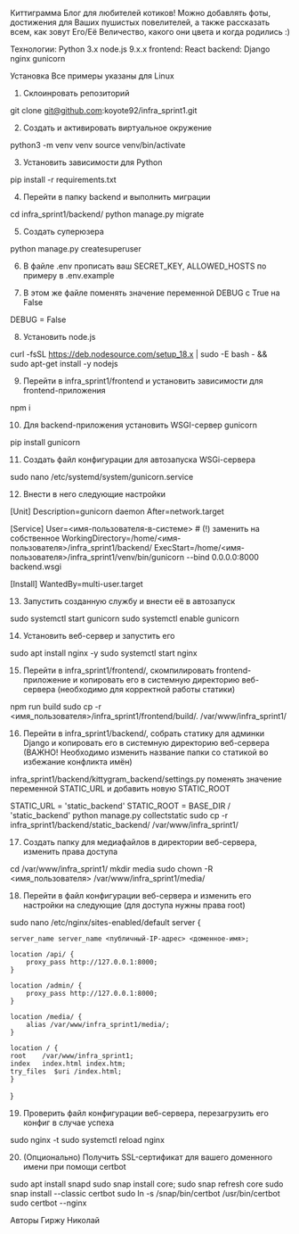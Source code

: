 Киттиграмма
Блог для любителей котиков! Можно добавлять фоты, достижения для Ваших пушистых повелителей, а также рассказать всем, как зовут Его/Её Величество, какого они цвета и когда родились :)

Технологии:
Python 3.x
node.js 9.x.x
frontend: React
backend: Django
nginx
gunicorn

Установка
Все примеры указаны для Linux

1. Склоинровать репозиторий

git clone git@github.com:koyote92/infra_sprint1.git

2. Создать и активировать виртуальное окружение

python3 -m venv venv
source venv/bin/activate

3. Установить зависимости для Python

pip install -r requirements.txt 

4. Перейти в папку backend и выполнить миграции

cd infra_sprint1/backend/
python manage.py migrate

5. Создать суперюзера

python manage.py createsuperuser

6. В файле .env прописать ваш SECRET_KEY, ALLOWED_HOSTS по примеру в .env.example

7. В этом же файле поменять значение переменной DEBUG с True на False

DEBUG = False

8. Установить node.js

curl -fsSL https://deb.nodesource.com/setup_18.x | sudo -E bash - &&\
sudo apt-get install -y nodejs

9. Перейти в infra_sprint1/frontend и установить зависимости для frontend-приложения

npm i

10. Для backend-приложения установить WSGI-сервер gunicorn

pip install gunicorn

11. Создать файл конфигурации для автозапуска WSGi-сервера

sudo nano /etc/systemd/system/gunicorn.service

12. Внести в него следующие настройки

[Unit]
Description=gunicorn daemon 
After=network.target 

[Service]
User=<имя-пользователя-в-системе>  # (!) заменить на собственное
WorkingDirectory=/home/<имя-пользователя>/infra_sprint1/backend/
ExecStart=/home/<имя-пользователя>/infra_sprint1/venv/bin/gunicorn --bind 0.0.0.0:8000 backend.wsgi

[Install]
WantedBy=multi-user.target 

13. Запустить созданную службу и внести её в автозапуск

sudo systemctl start gunicorn
sudo systemctl enable gunicorn

14. Установить веб-сервер и запустить его

sudo apt install nginx -y
sudo systemctl start nginx 

15. Перейти в infra_sprint1/frontend/, скомпилировать frontend-приложение и копировать его в системную директорию веб-сервера (необходимо для корректной работы статики)

npm run build
sudo cp -r <имя_пользователя>/infra_sprint1/frontend/build/. /var/www/infra_sprint1/

16. Перейти в infra_sprint1/backend/, собрать статику для админки Django и копировать его в системную директорию веб-сервера (ВАЖНО! Необходимо изменить название папки со статикой во избежание конфликта имён)

infra_sprint1/backend/kittygram_backend/settings.py поменять значение переменной STATIC_URL и добавить новую STATIC_ROOT

STATIC_URL = 'static_backend'
STATIC_ROOT = BASE_DIR / 'static_backend' 
python manage.py collectstatic
sudo cp -r infra_sprint1/backend/static_backend/ /var/www/infra_sprint1/

17. Создать папку для медиафайлов в директории веб-сервера, изменить права доступа

cd /var/www/infra_sprint1/
mkdir media
sudo chown -R <имя_пользователя> /var/www/infra_sprint1/media/

18. Перейти в файл конфигурации веб-сервера и изменить его настройки на следующие (для доступа нужны права root)

sudo nano /etc/nginx/sites-enabled/default 
server {

    server_name server_name <публичный-IP-адрес> <доменное-имя>;

    location /api/ {
        proxy_pass http://127.0.0.1:8000;
    }

    location /admin/ {
        proxy_pass http://127.0.0.1:8000;
    }

    location /media/ {
        alias /var/www/infra_sprint1/media/;
    }

    location / {
    root    /var/www/infra_sprint1;
    index   index.html index.htm;
    try_files  $uri /index.html;
    }

}

19. Проверить файл конфигурации веб-сервера, перезагрузить его конфиг в случае успеха

sudo nginx -t
sudo systemctl reload nginx

20. (Опционально) Получить SSL-сертификат для вашего доменного имени при помощи certbot

sudo apt install snapd
sudo snap install core; sudo snap refresh core
sudo snap install --classic certbot
sudo ln -s /snap/bin/certbot /usr/bin/certbot 
sudo certbot --nginx

Авторы
Гиржу Николай
